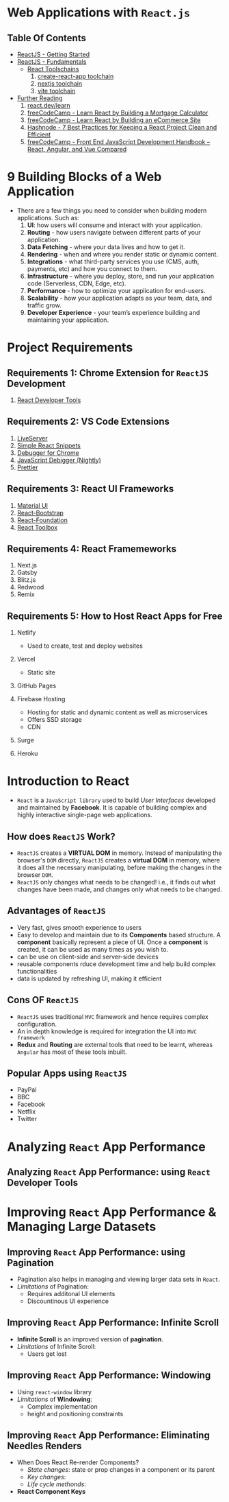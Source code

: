 # Web Applications with `React.js`

## Table Of Contents

- [ReactJS - Getting Started]()
- [ReactJS - Fundamentals]()
  - [React Toolschains]()
    1. [create-react-app toolchain]()
    2. [nextjs toolchain]()
    3. [vite toolchain]()
- [Further Reading]()
  1. [react.dev/learn](https://react.dev/learn)
  2. [freeCodeCamp - Learn React by Building a Mortgage Calculator](https://www.freecodecamp.org/news/react-mortgage-calculator-tutorial-for-beginners/)
  3. [freeCodeCamp - Learn React by Building an eCommerce Site](https://www.freecodecamp.org/news/learn-react-by-building-an-ecommerce-site/)
  4. [Hashnode - 7 Best Practices for Keeping a React Project Clean and Efficient](https://theankurtyagi.hashnode.dev/7-best-practices-for-keeping-a-react-project-clean-and-efficient)
  5. [freeCodeCamp - Front End JavaScript Development Handbook – React, Angular, and Vue Compared](https://www.freecodecamp.org/news/front-end-javascript-development-react-angular-vue-compared/)

# 9 Building Blocks of a Web Application

- There are a few things you need to consider when building modern applications. Such as:
  1. **UI**: how users will consume and interact with your application.
  2. **Routing** - how users navigate between different parts of your application.
  3. **Data Fetching** - where your data lives and how to get it.
  4. **Rendering** - when and where you render static or dynamic content.
  5. **Integrations** - what third-party services you use (CMS, auth, payments, etc) and how you connect to them.
  6. **Infrastructure** - where you deploy, store, and run your application code (Serverless, CDN, Edge, etc).
  7. **Performance** - how to optimize your application for end-users.
  8. **Scalability** - how your application adapts as your team, data, and traffic grow.
  9. **Developer Experience** - your team’s experience building and maintaining your application.

# Project Requirements

## Requirements 1: Chrome Extension for `ReactJS` Development

1. [React Developer Tools](https://chrome.google.com/webstore/detail/react-developer-tools/fmkadmapgofadopljbjfkapdkoienihi)

## Requirements 2: VS Code Extensions

1. [LiveServer](https://marketplace.visualstudio.com/items?itemName=ritwickdey.LiveServer)
2. [Simple React Snippets](https://marketplace.visualstudio.com/items?itemName=burkeholland.simple-react-snippets)
3. [Debugger for Chrome](https://code.visualstudio.com/blogs/2016/02/23/introducing-chrome-debugger-for-vs-code)
4. [JavaScript Debigger (Nightly)](https://learn.microsoft.com/en-us/visualstudio/javascript/debug-nodejs?view=vs-2022)
5. [Prettier](https://prettier.io/)

## Requirements 3: React UI Frameworks

1. [Material UI](https://mui.com/material-ui/)
2. [React-Bootstrap](https://react-bootstrap.github.io/docs/getting-started/introduction/)
3. [React-Foundation](https://get.foundation/)
4. [React Toolbox](https://react-toolbox.com/)

## Requirements 4: React Framemeworks

1. Next.js
2. Gatsby
3. Blitz.js
4. Redwood
5. Remix

## Requirements 5: How to Host React Apps for Free

1. Netlify
   - Used to create, test and deploy websites
2. Vercel
   - Static site
3. GitHub Pages
4. Firebase Hosting

   - Hosting for static and dynamic content as well as microservices
   - Offers SSD storage
   - CDN

5. Surge
6. Heroku

# Introduction to React

- `React` is a `JavaScript library` used to build _User Interfaces_ developed and maintained by **Facebook**. It is capable of building complex and highly interactive single-page web applications.

## How does `ReactJS` Work?

- `ReactJS` creates a **VIRTUAL DOM** in memory. Instead of manipulating the browser's `DOM` directly, `ReactJS` creates a **virtual DOM** in memory, where it does all the necessary manipulating, before making the changes in the browser `DOM`.
- `ReactJS` only changes what needs to be changed! i.e., it finds out what changes have been made, and changes only what needs to be changed.

## Advantages of `ReactJS`

- Very fast, gives smooth experience to users
- Easy to develop and maintain due to its **Components** based structure. A **component** basically represent a piece of UI. Once a **component** is created, it can be used as many times as you wish to.
- can be use on client-side and server-side devices
- reusable components rduce development time and help build complex functionalities
- data is updated by refreshing UI, making it efficient

## Cons OF `ReactJS`

- `ReactJS` uses traditional `MVC` framework and hence requires complex configuration.
- An in depth knowledge is required for integration the UI into `MVC framework`
- **Redux** and **Routing** are external tools that need to be learnt, whereas `Angular` has most of these tools inbuilt.

## Popular Apps using `ReactJS`

- PayPal
- BBC
- Facebook
- Netflix
- Twitter

# Analyzing `React` App Performance

## Analyzing `React` App Performance: using `React` Developer Tools

# Improving `React` App Performance & Managing Large Datasets

## Improving `React` App Performance: using Pagination

- Pagination also helps in managing and viewing larger data sets in `React`.
- _Limitations_ of Pagination:
  - Requires additonal UI elements
  - Discountinous UI experience

## Improving `React` App Performance: Infinite Scroll

- **Infinite Scroll** is an improved version of **pagination**.
- _Limitations_ of Infinite Scroll:
  - Users get lost

## Improving `React` App Performance: Windowing

- Using `react-window` library
- _Limitations_ of **Windowing**:
  - Complex implementation
  - height and positioning constraints

## Improving `React` App Performance: Eliminating Needles Renders

- When Does React Re-render Components?
  - _State changes_: state or prop changes in a component or its parent
  - _Key changes_:
  - _Life cycle methonds_:
- **React Component Keys**
